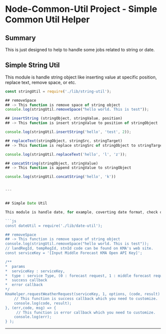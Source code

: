 
# Node-Common-Util Project - Simple Common Util Helper

## Summary

This is just designed to help to handle some jobs related to string or date.

## Simple String Util

This module is handle string object like inserting value at specific position, replace text, remove space, or etc.

```js
const stringUtil = require('./lib/string-util');

## removeSpace
## -> This function is remove space of string object
console.log(stringUtil.removeSpace("hello world. This is test"));

## insertString (stringObject, stringValue, position)
## -> This function is insert stringValue to position of stringObject

console.log(stringUtil.insertString('hello', 'test', 2));

## replaceText(stringObject, stringSrc, stringTarget)
## -> This function is replace stringSrc of stringObject to stringTarget

console.log(stringUtil.replaceText('hello', 'l', 'z'));

## concatString(stringObject, stringValue)
## -> This function is append stringValue to stringObject

console.log(stringUtil.concatString('hello', 'k'))


---


## Simple Date Util

This module is handle date, for example, coverting date format, check date, getting tomorrow, or etc.

```js
const dateUtil = require('./lib/date-util');

## removeSpace
## -> This function is remove space of string object
console.log(stringUtil.removeSpace("hello world. This is test"));
// landRegId, tempRegId, stnId code can be found on KMA's web site.
const serviceKey = '[Input Middle Forecast KMA Open API Key]';

/**
*  params
*  serviceKey : serviceKey,
*  type : service Type, (0 : forecast request, 1 : middle forecast request)
*  success callback
*  error callback
*/
KmaHelper.requestWeatherRequest(serviceKey, 1, options, (code, result) =>{
    // This function is success callback which you need to customize.
    console.log(code, result);
}, (err,code, msg) => {
     // This function is error callback which you need to customize.
    console.log(err);
} );
```


---


